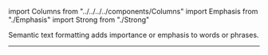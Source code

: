 import Columns from "../../../../components/Columns"
import Emphasis from "./Emphasis"
import Strong from "./Strong"

Semantic text formatting adds importance or emphasis to words or phrases.

***

<Columns reverse={true}>
  <Strong />
</Columns>
<Columns reverse={true}>
  <Emphasis />
</Columns>
